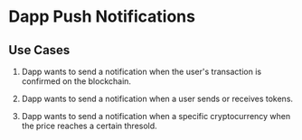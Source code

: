 # Dapp Push Notifications

## Use Cases

1. Dapp wants to send a notification when the user's transaction is confirmed on the blockchain.

2. Dapp wants to send a notification when a user sends or receives tokens. 

3. Dapp wants to send a notification when a specific cryptocurrency when the price reaches a certain thresold.
